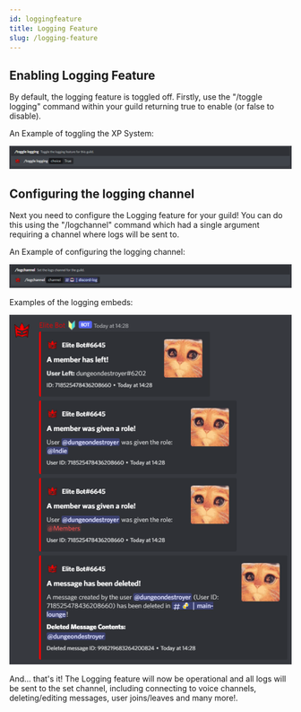 ```yaml
---
id: loggingfeature
title: Logging Feature
slug: /logging-feature
---
```


## Enabling Logging Feature

By default, the logging feature is toggled off. Firstly, use the "/toggle logging" command within your guild returning true to enable (or false to disable).

An Example of toggling the XP System:

![img](../static/img/logtoggle-example.png)

## Configuring the logging channel

Next you need to configure the Logging feature for your guild! You can do this using the "/logchannel" command which had a single argument requiring a channel where logs will be sent to.

An Example of configuring the logging channel:

![img](../static/img/logchannel-example.png)

Examples of the logging embeds:

![img](../static/img/loggingfeature-embed.png)

And... that's it! The Logging feature will now be operational and all logs will be sent to the set channel, including connecting to voice channels, deleting/editing messages, user joins/leaves and many more!.